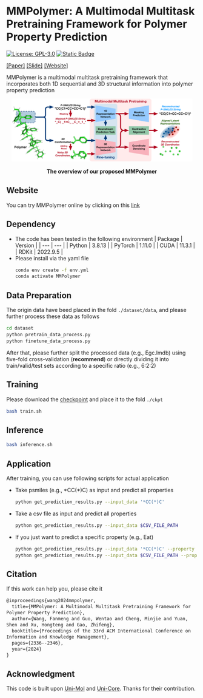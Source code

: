 # MMPolymer: A Multimodal Multitask Pretraining Framework for Polymer Property Prediction
[![License: GPL-3.0](https://img.shields.io/badge/License-GPL--3.0-blue)](https://github.com/FanmengWang/MMPolymer/blob/master/LICENSE.txt)
[![Static Badge](https://img.shields.io/badge/PyTorch-red)](https://pytorch.org/)


[[Paper]](https://dl.acm.org/doi/10.1145/3627673.3679684) [[Slide]](https://github.com/FanmengWang/MMPolymer/blob/master/Slide/MMPolymer_CIKM2024.pdf) [[Website]](https://bohrium.dp.tech/apps/mmpolymer) 


MMPolymer is a multimodal multitask pretraining framework that incorporates both 1D sequential and 3D structural information into polymer property prediction
<p align="center"><img src="figures/Overview.png" width=95%></p>
<p align="center"><b>The overview of our proposed MMPolymer</b></p>


Website
------------
You can try MMPolymer online by clicking on this [link](https://bohrium.dp.tech/apps/mmpolymer)


Dependency
------------
- The code has been tested in the following environment
  | Package | Version |
  | --- | --- |
  | Python | 3.8.13 |
  | PyTorch | 1.11.0 |
  | CUDA | 11.3.1 |
  | RDKit | 2022.9.5 |
- Please install via the yaml file
  ```bash
  conda env create -f env.yml
  conda activate MMPolymer
  ```


Data Preparation
------------
The origin data have beed placed in the fold `./dataset/data`, and please further process these data as follows
  ```bash
  cd dataset
  python pretrain_data_process.py
  python finetune_data_process.py
  ```
After that, please further split the processed data (e.g., Egc.lmdb) using five-fold cross-validation (**recommend**) or directly dividing it into train/valid/test sets according to a specific ratio (e.g., 6:2:2)

Training
------------
Please download the [checkpoint](https://drive.google.com/file/d/1GFE9JmFSveU-cyiYzoB8PPJm-f-7PPWM/view?usp=sharing) and place it to the fold `./ckpt`
  ```bash
  bash train.sh
  ```


Inference
------------
  ```bash
  bash inference.sh
  ```


Application
------------
After training, you can use following scripts for actual application
- Take psmiles (e.g., \*CC(\*)C) as input and predict all properties
  ```bash
  python get_prediction_results.py --input_data '*CC(*)C'
  ```
- Take a csv file as input and predict all properties
  ```bash
  python get_prediction_results.py --input_data $CSV_FILE_PATH 
  ```
- If you just want to predict a specific property (e.g., Eat) 
  ```bash
  python get_prediction_results.py --input_data '*CC(*)C' --property Eat
  python get_prediction_results.py --input_data $CSV_FILE_PATH --property Eat
  ```


Citation
------------
If this work can help you, please cite it 
```
@inproceedings{wang2024mmpolymer,
  title={MMPolymer: A Multimodal Multitask Pretraining Framework for Polymer Property Prediction},
  author={Wang, Fanmeng and Guo, Wentao and Cheng, Minjie and Yuan, Shen and Xu, Hongteng and Gao, Zhifeng},
  booktitle={Proceedings of the 33rd ACM International Conference on Information and Knowledge Management},
  pages={2336--2346},
  year={2024}
}
```


Acknowledgment
--------
This code is built upon [Uni-Mol](https://github.com/dptech-corp/Uni-Mol) and [Uni-Core](https://github.com/dptech-corp/Uni-Core). Thanks for their contribution.
